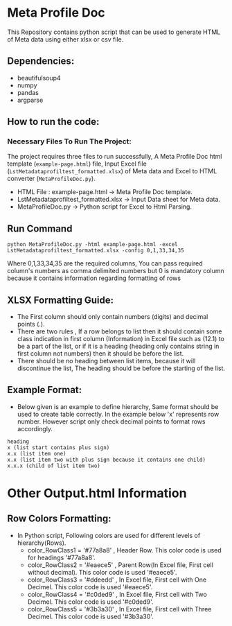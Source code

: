 # Meta Profile Doc

This Repository contains python script that can be used to generate HTML of Meta data using either xlsx or csv file.

## Dependencies:

- beautifulsoup4
- numpy
- pandas
- argparse

## How to run the code:

### Necessary Files To Run The Project:
The project requires three files to run successfully, A Meta Profile Doc html template (`example-page.html`) file, Input Excel file (`LstMetadataprofiltest_formatted.xlsx`) of Meta data and Excel to HTML converter (`MetaProfileDoc.py`). 

- HTML File : example-page.html -> Meta Profile Doc template.
- LstMetadataprofiltest_formatted.xlsx -> Input Data sheet for Meta data.
- MetaProfileDoc.py -> Python script for Excel to Html Parsing.

## Run Command

```
python MetaProfileDoc.py -html example-page.html -excel LstMetadataprofiltest_formatted.xlsx -config 0,1,33,34,35
```
Where 0,1,33,34,35 are the required columns, You can pass required column's numbers as comma delimited numbers but 0 is 
mandatory column because it contains information regarding formatting of rows

## XLSX Formatting Guide:

- The First column should only contain numbers (digits) and decimal points (.). 
- There are two rules , If a row belongs to list then it should contain some class indication in first column (Information) in Excel file such as (12.1) to be a part of the list, or if it is a heading (heading only contains string in first column not numbers) then it should be before the list.
- There should be no heading between list items, because it will discontinue the list, The heading should be before the starting of the list.

## Example Format:

- Below given is an example to define hierarchy, Same format should be used to create table correctly. In the example below 'x' represents row number. However script only check decimal points to format rows accordingly.

```
heading
x (list start contains plus sign)
x.x (list item one)
x.x (list item two with plus sign because it contains one child)
x.x.x (child of list item two)
```

# Other Output.html Information
## Row Colors Formatting:
- In Python script, Following colors are used for different levels of hierarchy(Rows).
    - color_RowClass1 = '#77a8a8' , Header Row. This color code is used for headings '#77a8a8'.
    - color_RowClass2 = '#eaece5' , Parent Row(In Excel file, First cell without decimal). This color code is used '#eaece5'.
    - color_RowClass3 = '#ddeedd' , In Excel file, First cell with One Decimel. This color code is used '#eaece5'.
    - color_RowClass4 = '#c0ded9' , In Excel file, First cell with Two Decimel. This color code is used '#c0ded9'.
    - color_RowClass5 = '#3b3a30' , In Excel file, First cell with Three Decimel. This color code is used '#3b3a30'.